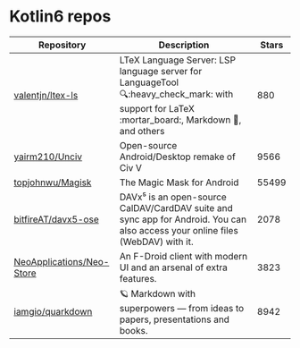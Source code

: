 # Kotlin6 repos

| Repository                                                                | Description                                                                                                                                                | Stars |
| ------------------------------------------------------------------------- | ---------------------------------------------------------------------------------------------------------------------------------------------------------- | ----- |
| [valentjn/ltex-ls](https://github.com/valentjn/ltex-ls)                   | LTeX Language Server: LSP language server for LanguageTool :mag::heavy\_check\_mark: with support for LaTeX :mortar\_board:, Markdown :pencil:, and others | 880   |
| [yairm210/Unciv](https://github.com/yairm210/Unciv)                       | Open-source Android/Desktop remake of Civ V                                                                                                                | 9566  |
| [topjohnwu/Magisk](https://github.com/topjohnwu/Magisk)                   | The Magic Mask for Android                                                                                                                                 | 55499 |
| [bitfireAT/davx5-ose](https://github.com/bitfireAT/davx5-ose)             | DAVx⁵ is an open-source CalDAV/CardDAV suite and sync app for Android. You can also access your online files (WebDAV) with it.                             | 2078  |
| [NeoApplications/Neo-Store](https://github.com/NeoApplications/Neo-Store) | An F-Droid client with modern UI and an arsenal of extra features.                                                                                         | 3823  |
| [iamgio/quarkdown](https://github.com/iamgio/quarkdown)                   | 🪐 Markdown with superpowers — from ideas to papers, presentations and books.                                                                              | 8942  |
